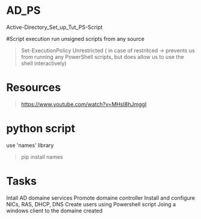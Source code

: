 # AD_PS
Active-Directory_Set_up_Tut_PS-Script

#Script execution 
run unsigned scripts from any source
> Set-ExecutionPolicy Unrestricted  ( in case of restritced -> prevents us from running any PowerShell scripts, but does allow us to use the shell interactively)


# Resources
>https://www.youtube.com/watch?v=MHsI8hJmggI



# python script

use 'names' library 
> pip install names

# Tasks
 Intall AD domaine services
 Promote domaine controller
 Install and configure NICs, RAS, DHCP, DNS
 Create users using Powershell script
Joing a windows client to the domaine created
